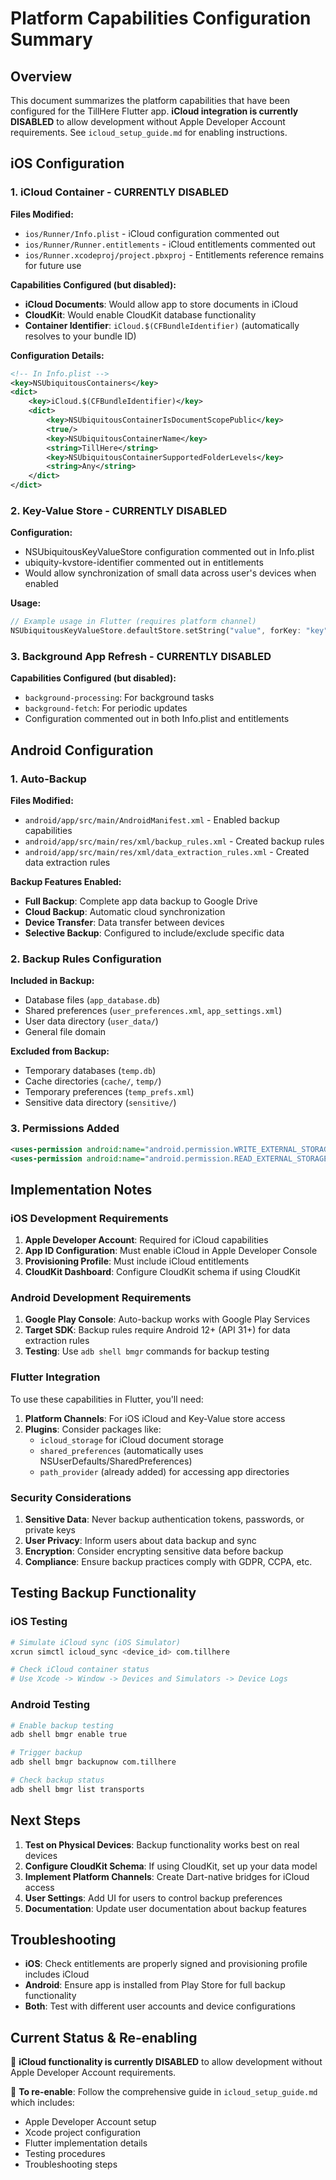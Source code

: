 # Platform Capabilities Configuration Summary

## Overview
This document summarizes the platform capabilities that have been configured for the TillHere Flutter app. **iCloud integration is currently DISABLED** to allow development without Apple Developer Account requirements. See `icloud_setup_guide.md` for enabling instructions.

## iOS Configuration

### 1. iCloud Container - **CURRENTLY DISABLED**
**Files Modified:**
- `ios/Runner/Info.plist` - iCloud configuration commented out
- `ios/Runner/Runner.entitlements` - iCloud entitlements commented out
- `ios/Runner.xcodeproj/project.pbxproj` - Entitlements reference remains for future use

**Capabilities Configured (but disabled):**
- **iCloud Documents**: Would allow app to store documents in iCloud
- **CloudKit**: Would enable CloudKit database functionality
- **Container Identifier**: `iCloud.$(CFBundleIdentifier)` (automatically resolves to your bundle ID)

**Configuration Details:**
```xml
<!-- In Info.plist -->
<key>NSUbiquitousContainers</key>
<dict>
    <key>iCloud.$(CFBundleIdentifier)</key>
    <dict>
        <key>NSUbiquitousContainerIsDocumentScopePublic</key>
        <true/>
        <key>NSUbiquitousContainerName</key>
        <string>TillHere</string>
        <key>NSUbiquitousContainerSupportedFolderLevels</key>
        <string>Any</string>
    </dict>
</dict>
```

### 2. Key-Value Store - **CURRENTLY DISABLED**
**Configuration:**
- NSUbiquitousKeyValueStore configuration commented out in Info.plist
- ubiquity-kvstore-identifier commented out in entitlements
- Would allow synchronization of small data across user's devices when enabled

**Usage:**
```dart
// Example usage in Flutter (requires platform channel)
NSUbiquitousKeyValueStore.defaultStore.setString("value", forKey: "key")
```

### 3. Background App Refresh - **CURRENTLY DISABLED**
**Capabilities Configured (but disabled):**
- `background-processing`: For background tasks
- `background-fetch`: For periodic updates
- Configuration commented out in both Info.plist and entitlements

## Android Configuration

### 1. Auto-Backup
**Files Modified:**
- `android/app/src/main/AndroidManifest.xml` - Enabled backup capabilities
- `android/app/src/main/res/xml/backup_rules.xml` - Created backup rules
- `android/app/src/main/res/xml/data_extraction_rules.xml` - Created data extraction rules

**Backup Features Enabled:**
- **Full Backup**: Complete app data backup to Google Drive
- **Cloud Backup**: Automatic cloud synchronization
- **Device Transfer**: Data transfer between devices
- **Selective Backup**: Configured to include/exclude specific data

### 2. Backup Rules Configuration
**Included in Backup:**
- Database files (`app_database.db`)
- Shared preferences (`user_preferences.xml`, `app_settings.xml`)
- User data directory (`user_data/`)
- General file domain

**Excluded from Backup:**
- Temporary databases (`temp.db`)
- Cache directories (`cache/`, `temp/`)
- Temporary preferences (`temp_prefs.xml`)
- Sensitive data directory (`sensitive/`)

### 3. Permissions Added
```xml
<uses-permission android:name="android.permission.WRITE_EXTERNAL_STORAGE" />
<uses-permission android:name="android.permission.READ_EXTERNAL_STORAGE" />
```

## Implementation Notes

### iOS Development Requirements
1. **Apple Developer Account**: Required for iCloud capabilities
2. **App ID Configuration**: Must enable iCloud in Apple Developer Console
3. **Provisioning Profile**: Must include iCloud entitlements
4. **CloudKit Dashboard**: Configure CloudKit schema if using CloudKit

### Android Development Requirements
1. **Google Play Console**: Auto-backup works with Google Play Services
2. **Target SDK**: Backup rules require Android 12+ (API 31+) for data extraction rules
3. **Testing**: Use `adb shell bmgr` commands for backup testing

### Flutter Integration
To use these capabilities in Flutter, you'll need:

1. **Platform Channels**: For iOS iCloud and Key-Value store access
2. **Plugins**: Consider packages like:
   - `icloud_storage` for iCloud document storage
   - `shared_preferences` (automatically uses NSUserDefaults/SharedPreferences)
   - `path_provider` (already added) for accessing app directories

### Security Considerations
1. **Sensitive Data**: Never backup authentication tokens, passwords, or private keys
2. **User Privacy**: Inform users about data backup and sync
3. **Encryption**: Consider encrypting sensitive data before backup
4. **Compliance**: Ensure backup practices comply with GDPR, CCPA, etc.

## Testing Backup Functionality

### iOS Testing
```bash
# Simulate iCloud sync (iOS Simulator)
xcrun simctl icloud_sync <device_id> com.tillhere

# Check iCloud container status
# Use Xcode -> Window -> Devices and Simulators -> Device Logs
```

### Android Testing
```bash
# Enable backup testing
adb shell bmgr enable true

# Trigger backup
adb shell bmgr backupnow com.tillhere

# Check backup status
adb shell bmgr list transports
```

## Next Steps
1. **Test on Physical Devices**: Backup functionality works best on real devices
2. **Configure CloudKit Schema**: If using CloudKit, set up your data model
3. **Implement Platform Channels**: Create Dart-native bridges for iCloud access
4. **User Settings**: Add UI for users to control backup preferences
5. **Documentation**: Update user documentation about backup features

## Troubleshooting
- **iOS**: Check entitlements are properly signed and provisioning profile includes iCloud
- **Android**: Ensure app is installed from Play Store for full backup functionality
- **Both**: Test with different user accounts and device configurations

## Current Status & Re-enabling
🚫 **iCloud functionality is currently DISABLED** to allow development without Apple Developer Account requirements.

📖 **To re-enable**: Follow the comprehensive guide in `icloud_setup_guide.md` which includes:
- Apple Developer Account setup
- Xcode project configuration
- Flutter implementation details
- Testing procedures
- Troubleshooting steps
